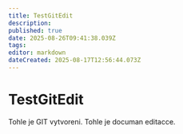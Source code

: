 ```yaml
---
title: TestGitEdit
description: 
published: true
date: 2025-08-26T09:41:38.039Z
tags: 
editor: markdown
dateCreated: 2025-08-17T12:56:44.073Z
---
```


# TestGitEdit
Tohle je GIT vytvoreni.
Tohle je documan editacce.
